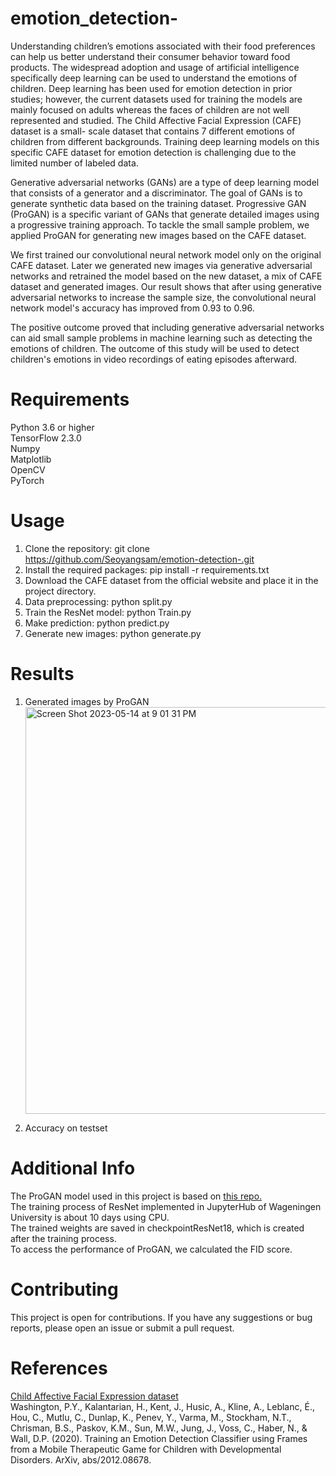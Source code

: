 # emotion_detection-

Understanding children’s emotions associated with their food preferences can help us better understand their consumer behavior toward food products. The widespread adoption and usage of artificial intelligence specifically deep learning can be used to understand the emotions of children. Deep learning has been used for emotion detection in prior studies; however, the current datasets used for training the models are mainly focused on adults whereas the faces of children are not well represented and studied. The Child Affective Facial Expression (CAFE) dataset is a small- scale dataset that contains 7 different emotions of children from different backgrounds. Training deep learning models on this specific CAFE dataset for emotion detection is challenging due to the limited number of labeled data.<br>

Generative adversarial networks (GANs) are a type of deep learning model that consists of a generator and a discriminator. The goal of GANs is to generate synthetic data based on the training dataset. Progressive GAN (ProGAN) is a specific variant of GANs that generate detailed images using a progressive training approach. To tackle the small sample problem, we applied ProGAN for generating new images based on the CAFE dataset.<br>

We first trained our convolutional neural network model only on the original CAFE dataset. Later we generated new images via generative adversarial networks and retrained the model based on the new dataset, a mix of CAFE dataset and generated images. Our result shows that after using generative adversarial networks to increase the sample size, the convolutional neural network model's accuracy has improved from 0.93 to 0.96.<br>

The positive outcome proved that including generative adversarial networks can aid small sample problems in machine learning such as detecting the emotions of children. The outcome of this study will be used to detect children's emotions in video recordings of eating episodes afterward.<br>

# Requirements
Python 3.6 or higher<br>
TensorFlow 2.3.0<br>
Numpy<br>
Matplotlib<br>
OpenCV<br>
PyTorch<br> 

# Usage
1. Clone the repository: git clone https://github.com/Seoyangsam/emotion-detection-.git
2. Install the required packages: pip install -r requirements.txt
3. Download the CAFE dataset from the official website and place it in the project directory.
4. Data preprocessing: python split.py
5. Train the ResNet model: python Train.py
6. Make prediction: python predict.py
7. Generate new images: python generate.py

# Results
1. Generated images by ProGAN<br>
   <img width="651" alt="Screen Shot 2023-05-14 at 9 01 31 PM" src="https://github.com/Seoyangsam/emotion_detection-/assets/103278629/f5d84d79-890f-4871-8186-f545553315de">

2. Accuracy on testset<br> 

# Additional Info
The ProGAN model used in this project is based on [this repo.](https://github.com/aladdinpersson/Machine-Learning-Collection/blob/master/ML/Pytorch/GANs/ProGAN)<br>
The training process of ResNet implemented in JupyterHub of Wageningen University is about 10 days using CPU.<br> 
The trained weights are saved in checkpointResNet18, which is created after the training process.<br>
To access the performance of ProGAN, we calculated the FID score. 

# Contributing
This project is open for contributions. If you have any suggestions or bug reports, please open an issue or submit a pull request.

# References
[Child Affective Facial Expression dataset](https://nyu.databrary.org/volume/30)<br>
Washington, P.Y., Kalantarian, H., Kent, J., Husic, A., Kline, A., Leblanc, É., Hou, C., Mutlu, C., Dunlap, K., Penev, Y., Varma, M., Stockham, N.T., Chrisman, B.S., Paskov, K.M., Sun, M.W., Jung, J., Voss, C., Haber, N., & Wall, D.P. (2020). Training an Emotion Detection Classifier using Frames from a Mobile Therapeutic Game for Children with Developmental Disorders. ArXiv, abs/2012.08678. 
